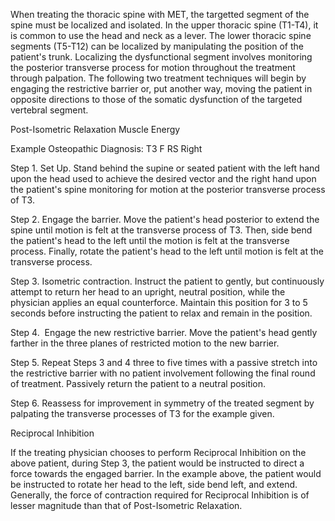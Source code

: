 When treating the thoracic spine with MET, the targetted segment of the spine must be localized and isolated. In the upper thoracic spine (T1-T4), it is common to use the head and neck as a lever. The lower thoracic spine segments (T5-T12) can be localized by manipulating the position of the patient's trunk. Localizing the dysfunctional segment involves monitoring the posterior transverse process for motion throughout the treatment through palpation. The following two treatment techniques will begin by engaging the restrictive barrier or, put another way, moving the patient in opposite directions to those of the somatic dysfunction of the targeted vertebral segment.

Post-Isometric Relaxation Muscle Energy

Example Osteopathic Diagnosis: T3 F RS Right

Step 1. Set Up. Stand behind the supine or seated patient with the left hand upon the head used to achieve the desired vector and the right hand upon the patient's spine monitoring for motion at the posterior transverse process of T3.

Step 2. Engage the barrier. Move the patient's head posterior to extend the spine until motion is felt at the transverse process of T3. Then, side bend the patient's head to the left until the motion is felt at the transverse process. Finally, rotate the patient's head to the left until motion is felt at the transverse process.

Step 3. Isometric contraction. Instruct the patient to gently, but continuously attempt to return her head to an upright, neutral position, while the physician applies an equal counterforce. Maintain this position for 3 to 5 seconds before instructing the patient to relax and remain in the position.

Step 4.  Engage the new restrictive barrier. Move the patient's head gently farther in the three planes of restricted motion to the new barrier.

Step 5. Repeat Steps 3 and 4 three to five times with a passive stretch into the restrictive barrier with no patient involvement following the final round of treatment. Passively return the patient to a neutral position.

Step 6. Reassess for improvement in symmetry of the treated segment by palpating the transverse processes of T3 for the example given.

Reciprocal Inhibition

If the treating physician chooses to perform Reciprocal Inhibition on the above patient, during Step 3, the patient would be instructed to direct a force towards the engaged barrier. In the example above, the patient would be instructed to rotate her head to the left, side bend left, and extend. Generally, the force of contraction required for Reciprocal Inhibition is of lesser magnitude than that of Post-Isometric Relaxation.
